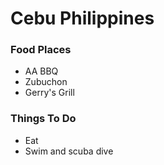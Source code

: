 # Cebu Philippines

### Food Places
- AA BBQ
- Zubuchon
- Gerry's Grill

### Things To Do
- Eat
- Swim and scuba dive
